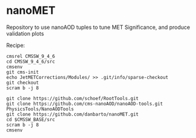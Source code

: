 # nanoMET
Repository to use nanoAOD tuples to tune MET Significance, and produce validation plots

Recipe:

```
cmsrel CMSSW_9_4_6
cd CMSSW_9_4_6/src
cmsenv
git cms-init
echo JetMETCorrections/Modules/ >> .git/info/sparse-checkout
git checkout
scram b -j 8

git clone https://github.com/schoef/RootTools.git
git clone https://github.com/cms-nanoAOD/nanoAOD-tools.git PhysicsTools/NanoAODTools
git clone https://github.com/danbarto/nanoMET.git
cd $CMSSW_BASE/src
scram b -j 8
cmsenv
```
